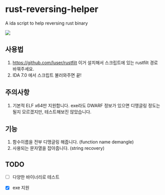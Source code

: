 # rust-reversing-helper

A ida script to help reversing rust binary

![](https://github.com/cha5126568/rust-reversing-helper/blob/master/pic/diff.png)

## 사용법

1. https://github.com/luser/rustfilt
이거 설치해서 스크립트에 있는 rustfilt 경로 바꿔주세요.
2. IDA 7.0 에서 스크립트 불러와주면 끝!

## 주의사항
1. 기본적 ELF x64만 지원합니다. 
exe라도 DWARF 정보가 있으면 디맹글링 정도는 될지 모르겠지만, 테스트해보진 않았습니다.

## 기능
1. 함수이름을 전부 디맹글링 해줍니다. (function name demangle)
2. 사용되는 문자열을 잡아줍니다. (string recovery)

## TODO
- [ ] 다양한 바이너리로 테스트

- [x] exe 지원

